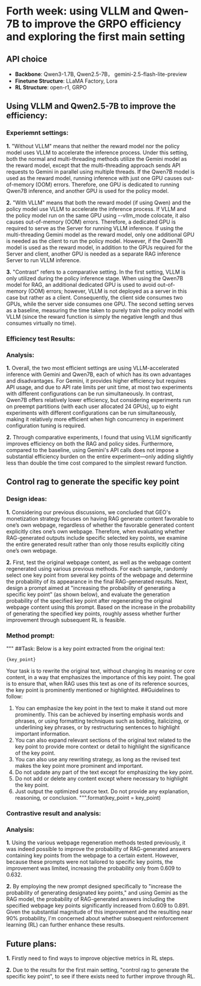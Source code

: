 # Forth week: using VLLM and Qwen-7B to improve the GRPO efficiency and exploring the first main setting

## API choice

- **Backbone**: Qwen3-1.7B, Qwen2.5-7B， gemini-2.5-flash-lite-preview
- **Finetune Structure**: LLaMA Factory, Lora
- **RL Structure**: open-r1, GRPO

## Using VLLM and Qwen2.5-7B to improve the efficiency:

### Experiemnt settings:

**1.** "Without VLLM" means that neither the reward model nor the policy model uses VLLM to accelerate the inference process. Under this setting, both the normal and multi-threading methods utilize the Gemini model as the reward model, except that the multi-threading approach sends API requests to Gemini in parallel using multiple threads. If the Qwen7B model is used as the reward model, running inference with just one GPU causes out-of-memory (OOM) errors. Therefore, one GPU is dedicated to running Qwen7B inference, and another GPU is used for the policy model.

**2.** "With VLLM" means that both the reward model (if using Qwen) and the policy model use VLLM to accelerate the inference process. If VLLM and the policy model run on the same GPU using --vllm_mode colocate, it also causes out-of-memory (OOM) errors. Therefore, a dedicated GPU is required to serve as the Server for running VLLM inference. If using the multi-threading Gemini model as the reward model, only one additional GPU is needed as the client to run the policy model. However, if the Qwen7B model is used as the reward model, in addition to the GPUs required for the Server and client, another GPU is needed as a separate RAG inference Server to run VLLM inference.

**3.** "Contrast" refers to a comparative setting. In the first setting, VLLM is only utilized during the policy inference stage. When using the Qwen7B model for RAG, an additional dedicated GPU is used to avoid out-of-memory (OOM) errors; however, VLLM is not deployed as a server in this case but rather as a client. Consequently, the client side consumes two GPUs, while the server side consumes one GPU. The second setting serves as a baseline, measuring the time taken to purely train the policy model with VLLM (since the reward function is simply the negative length and thus consumes virtually no time).

### Efficiency test Results:


### Analysis:

**1.** Overall, the two most efficient settings are using VLLM-accelerated inference with Gemini and Qwen7B, each of which has its own advantages and disadvantages. For Gemini, it provides higher efficiency but requires API usage, and due to API rate limits per unit time, at most two experiments with different configurations can be run simultaneously. In contrast, Qwen7B offers relatively lower efficiency, but considering experiments run on preempt partitions (with each user allocated 24 GPUs), up to eight experiments with different configurations can be run simultaneously, making it relatively more efficient when high concurrency in experiment configuration tuning is required. 

**2.** Through comparative experiments, I found that using VLLM significantly improves efficiency on both the RAG and policy sides. Furthermore, compared to the baseline, using Gemini's API calls does not impose a substantial efficiency burden on the entire experiment—only adding slightly less than double the time cost compared to the simplest reward function.



## Control rag to generate the specific key point

### Design ideas:

**1.** Considering our previous discussions, we concluded that GEO's monetization strategy focuses on having RAG generate content favorable to one’s own webpage, regardless of whether the favorable generated content explicitly cites one’s own webpage. Therefore, when evaluating whether RAG-generated outputs include specific selected key points, we examine the entire generated result rather than only those results explicitly citing one’s own webpage.

**2.** First, test the original webpage content, as well as the webpage content regenerated using various previous methods. For each sample, randomly select one key point from several key points of the webpage and determine the probability of its appearance in the final RAG-generated results. Next, design a prompt aimed at "increasing the probability of generating a specific key point" (as shown below), and evaluate the generation probability of the specified key point after regenerating the original webpage content using this prompt. Based on the increase in the probability of generating the specified key points, roughly assess whether further improvement through subsequent RL is feasible.

### Method prompt:

"""
##Task:
Below is a key point extracted from the original text:
```
{key_point}
```
Your task is to rewrite the original text, without changing its meaning or core content, in a way that emphasizes the importance of this key point. The goal is to ensure that, when RAG uses this text as one of its reference sources, the key point is prominently mentioned or highlighted.
##Guidelines to follow:
1. You can emphasize the key point in the text to make it stand out more prominently. This can be achieved by inserting emphasis words and phrases, or using formatting techniques such as bolding, italicizing, or underlining key phrases, or by restructuring sentences to highlight important information.
2. You can also expand relevant sections of the original text related to the key point to provide more context or detail to highlight the significance of the key point.
3. You can also use any rewriting strategy, as long as the revised text makes the key point more prominent and important.
4. Do not update any part of the text except for emphasizing the key point.
5. Do not add or delete any content except where necessary to highlight the key point.
6. Just output the optimized source text. Do not provide any explanation, reasoning, or conclusion.
""".format(key_point = key_point)

### Contrastive result and analysis:


### Analysis:

**1.** Using the various webpage regeneration methods tested previously, it was indeed possible to improve the probability of RAG-generated answers containing key points from the webpage to a certain extent. However, because these prompts were not tailored to specific key points, the improvement was limited, increasing the probability only from 0.609 to 0.632.

**2.** By employing the new prompt designed specifically to "increase the probability of generating designated key points," and using Gemini as the RAG model, the probability of RAG-generated answers including the specified webpage key points significantly increased from 0.609 to 0.891. Given the substantial magnitude of this improvement and the resulting near 90% probability, I'm concerned about whether subsequent reinforcement learning (RL) can further enhance these results.



## Future plans:

**1.** Firstly need to find ways to improve objective metrics in RL steps.

**2.** Due to the results for the first main setting, "control rag to generate the specific key point", to see if there exists need to further improve through RL.
